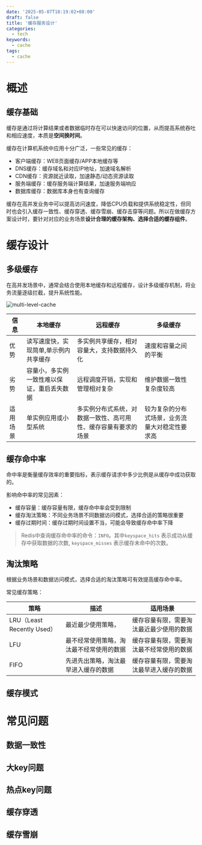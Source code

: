```yaml
---
date: '2025-05-07T18:19:02+08:00'
draft: false
title: '缓存服务设计'
categories:
  - tech
keywords:
  - cache
tags:
  - cache
---
```


# 概述

## 缓存基础

缓存是通过将计算结果或者数据临时存在可以快速访问的位置，从而提高系统吞吐和相应速度，本质是**空间换时间**。

缓存在计算机系统中应用十分广泛，一些常见的缓存：
- 客户端缓存：WEB页面缓存/APP本地缓存等
- DNS缓存：缓存域名和对应IP地址，加速域名解析
- CDN缓存：资源就近读取，加速静态/动态资源读取
- 服务端缓存：缓存服务端计算结果，加速服务端响应
- 数据库缓存：数据库本身也有查询缓存

缓存在高并发业务中可以提高访问速度，降低CPU负载和提供系统稳定性，但同时也会引入缓存一致性、缓存穿透、缓存雪崩、缓存击穿等问题。所以在做缓存方案设计时，要针对对应的业务场景**设计合理的缓存架构、选择合适的缓存组件**。

# 缓存设计

## 多级缓存

在高并发场景中，通常会结合使用本地缓存和远程缓存，设计多级缓存机制，将业务流量逐级拦截，提升系统性能。

![multi-level-cache](/images/tech/multi_level_cache.svg)

|信息|本地缓存|远程缓存|多级缓存|
|---|---|---|---|
|优势|读写速度快，实现简单,单示例内共享缓存|多实例共享缓存，相对容量大，支持数据持久化|速度和容量之间的平衡|
|劣势|容量小，多实例一致性难以保证，重启丢失数据|远程调度开销，实现和管理相对复杂|维护数据一致性复杂度较高|
|适用场景|单实例应用或小型系统|多实例分布式系统，对数据一致性、高可用性、缓存容量有要求的场景|较为复杂的分布式场景，业务流量大对稳定性要求高|

## 缓存命中率

命中率是衡量缓存效率的重要指标，表示缓存请求中多少比例是从缓存中成功获取的。

影响命中率的常见因素：
- 缓存容量：缓存容量有限，缓存命中率会受到限制
- 缓存淘汰策略：不同业务场景不同数据访问模式，选择合适的策略很重要
- 缓存过期时间：缓存过期时间设置不当，可能会导致缓存命中率下降

> Redis中查询缓存命中率的命令：`INFO`。其中`keyspace_hits` 表示成功从缓存中获取数据的次数, `keyspace_misses` 表示缓存未命中的次数。

## 淘汰策略

根据业务场景和数据访问模式，选择合适的淘汰策略可有效提高缓存命中率。

常见缓存策略：

|策略|描述|适用场景|
|---|---|---|
|LRU（Least Recently Used）|最近最少使用策略，|缓存容量有限，需要淘汰最近最少使用的数据|
|LFU|最不经常使用策略，淘汰最不经常使用的数据|缓存容量有限，需要淘汰最不经常使用的数据|
|FIFO|先进先出策略，淘汰最早进入缓存的数据|缓存容量有限，需要淘汰最早进入缓存的数据|

## 缓存模式

# 常见问题

## 数据一致性

## 大key问题

## 热点key问题

## 缓存穿透

## 缓存雪崩
